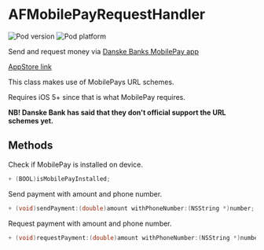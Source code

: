AFMobilePayRequestHandler
=======================

![Pod version](https://cocoapod-badges.herokuapp.com/v/AFMobilePayRequestHandler/badge.png)
![Pod platform](https://cocoapod-badges.herokuapp.com/p/AFMobilePayRequestHandler/badge.png)

Send and request money via [Danske Banks MobilePay app](http://www.danskebank.dk/da-dk/privat/selvbetjening/produkter/pages/mobilepay.aspx) 

[AppStore link](https://itunes.apple.com/dk/app/mobilepay-by-danske-bank/id624499138)

This class makes use of MobilePays URL schemes.

Requires iOS 5+ since that is what MobilePay requires.

__NB! Danske Bank has said that they don't official support the URL schemes yet.__


## Methods

Check if MobilePay is installed on device.

```objectivec
+ (BOOL)isMobilePayInstalled;
```

Send payment with amount and phone number.

```objectivec
+ (void)sendPayment:(double)amount withPhoneNumber:(NSString *)number;
```

Request payment with amount and phone number.

```objectivec
+ (void)requestPayment:(double)amount withPhoneNumber:(NSString *)number;
```

